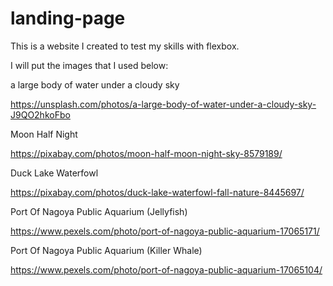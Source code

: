 # landing-page

This is a website I created to test my skills with flexbox. 

I will put the images that I used below:

a large body of water under a cloudy sky

https://unsplash.com/photos/a-large-body-of-water-under-a-cloudy-sky-J9QO2hkoFbo

Moon Half Night

https://pixabay.com/photos/moon-half-moon-night-sky-8579189/

Duck Lake Waterfowl

https://pixabay.com/photos/duck-lake-waterfowl-fall-nature-8445697/

Port Of Nagoya Public Aquarium (Jellyfish)

https://www.pexels.com/photo/port-of-nagoya-public-aquarium-17065171/

Port Of Nagoya Public Aquarium (Killer Whale)

https://www.pexels.com/photo/port-of-nagoya-public-aquarium-17065104/
